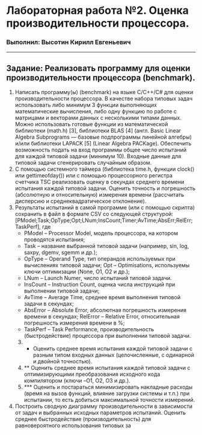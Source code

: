 Лабораторная работа №2. Оценка производительности процессора.
=======================================
### Выполнил: Высотин Кирилл Евгеньевич
_______________________________________
Задание: Реализовать программу для оценки производительности процессора (benchmark). 
-------------------------------------------------------------------------------------
1. Написать программу(ы) (benchmark) на языке С/С++/C# для оценки производительности процессора. В качестве набора типовых задач использовать либо минимум 3 функции выполняющих математические вычисления, либо одну функцию по работе с матрицами и векторами данных с несколькими типами данных. Можно использовать готовые функции из математической библиотеки (math.h) [3], библиотеки BLAS [4] (англ. Basic Linear Algebra Subprograms — базовые подпрограммы линейной алгебры) и/или библиотеки LAPACK [5] (Linear Algebra PACKage). Обеспечить возможность подать на вход программы общее число испытаний для каждой типовой задачи (минимум 10). Входные данные для типовой задачи сгенерировать случайным образом. 
2. С помощью системного таймера (библиотека time.h, функции clock() или gettimeofday()) или с помощью процессорного регистра счетчика TSC реализовать оценку в секундах среднего времени испытания каждой типовой задачи. Оценить точность и погрешность (абсолютную и относительную) измерения времени (рассчитать дисперсию и среднеквадратическое отклонение). 
3. Результаты испытаний в самой программе (или с помощью скрипта) сохранить в файл в формате CSV со следующей структурой: [PModel;Task;OpType;Opt;LNum;InsCount;Timer;AvTime;AbsErr;RelErr;TaskPerf], где 
    - PModel – Processor Model, модель процессора, на котором проводятся испытания; 
    - Task – название выбранной типовой задачи (например, sin, log, saxpy, dgemv, sgemm и др.); 
    - OpType – Operand Type, тип операндов используемых при вычислениях типовой задачи; Opt – Optimisations, используемы ключи оптимизации (None, O1, O2 и др.); 
    - LNum – Launch Numer, число испытаний типовой задачи.
    - InsCount – Instruction Count, оценка числа инструкций при выполнении типовой задачи; 
    - AvTime – Average Time, среднее время выполнения типовой задачи в секундах; 
    - AbsError – Absolute Error, абсолютная погрешность измерения времени в секундах; RelError – Relative Error, относительная погрешность измерения времени в %; 
    - TaskPerf – Task Performance, производительность (быстродействие) процессора при выполнении типовой задачи. 
    3. * Оценить среднее время испытания каждой типовой задачи с разным типом входных данных (целочисленные, с одинарной и двойной точностью). 
    3. ** Оценить среднее время испытания каждой типовой задачи с оптимизирующими преобразования исходного кода компилятором (ключи –O1, O2, O3 и др.). 
    3. *** Оценить и постараться минимизировать накладные расходы (время на вызов функций, влияние загрузки системы и т.п.) при испытании, то есть добиться максимальной точности измерений. 
4. Построить сводную диаграмму производительности в зависимости от задач и выбранных исходных параметров испытаний. Оценить среднее быстродействие (производительность) для равновероятного использования типовых за
